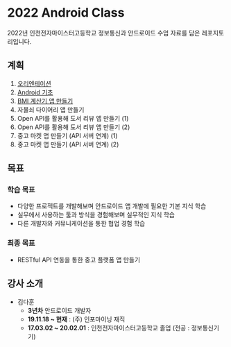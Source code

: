 # 2022 Android Class

2022년 인천전자마이스터고등학교 정보통신과 안드로이드 수업 자료를 담은 레포지토리입니다.

## 계획
1. [오리엔테이션](https://github.com/IEMHS-BRO/2022_Android_Class/tree/master/part00_%EC%98%A4%EB%A6%AC%EC%97%94%ED%85%8C%EC%9D%B4%EC%85%98)
2. [Android 기초](https://github.com/IEMHS-BRO/2022_Android_Class/tree/master/part01_Android%20%EA%B8%B0%EC%B4%88)
3. [BMI 계산기 앱 만들기](https://github.com/IEMHS-BRO/2022_Android_Class/tree/master/part02_BMI_Calculator)
4. 자물쇠 다이어리 앱 만들기
5. Open API를 활용해 도서 리뷰 앱 만들기 (1)
6. Open API를 활용해 도서 리뷰 앱 만들기 (2)
7. 중고 마켓 앱 만들기 (API 서버 연계) (1)
8. 중고 마켓 앱 만들기 (API 서버 연계) (2)

## 목표
### 학습 목표
- 다양한 프로젝트를 개발해보며 안드로이드 앱 개발에 필요한 기본 지식 학습
- 실무에서 사용하는 툴과 방식을 경험해보며 실무적인 지식 학습
- 다른 개발자와 커뮤니케이션을 통한 협업 경험 학습

### 최종 목표
- RESTful API 연동을 통한 중고 플랫폼 앱 만들기

## 강사 소개
- 김다훈
  * **3년차** 안드로이드 개발자
  * **19.11.18 ~ 현재** : (주) 인포마이닝 재직
  * **17.03.02 ~ 20.02.01** : 인천전자마이스터고등학교 졸업 (전공 : 정보통신기기)
